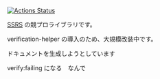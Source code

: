  [![Actions Status](https://github.com/SSRS-cp/Competitive_Programming/workflows/verify/badge.svg)](https://github.com/SSRS-cp/Competitive_Programming/actions)
 
[SSRS](https://atcoder.jp/users/SSRS) の競プロライブラリです。

verification-helper の導入のため、大規模改装中です。

ドキュメントを生成しようとしています

verify:failing になる　なんで
